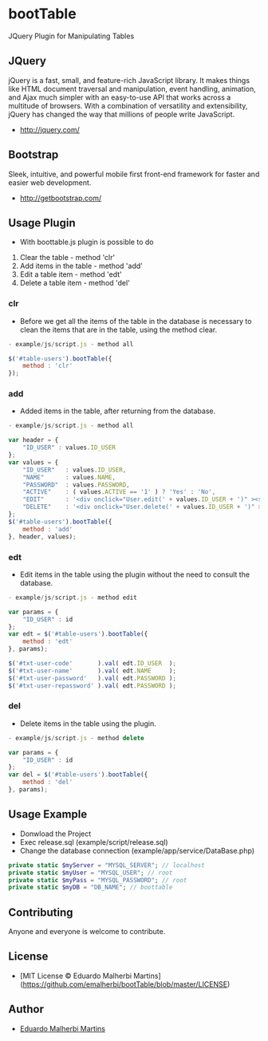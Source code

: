 bootTable
=========

JQuery Plugin for Manipulating Tables

## JQuery
jQuery is a fast, small, and feature-rich JavaScript library. It makes things like HTML document traversal and manipulation, event handling, animation, and Ajax much simpler with an easy-to-use API that works across a multitude of browsers. With a combination of versatility and extensibility, jQuery has changed the way that millions of people write JavaScript.

- http://jquery.com/

## Bootstrap
Sleek, intuitive, and powerful mobile first front-end framework for faster and easier web development.

- http://getbootstrap.com/

## Usage Plugin 

- With boottable.js plugin is possible to do

1. Clear the table - method 'clr'
2. Add items in the table - method 'add'
3. Edit a table item - method 'edt'
4. Delete a table item - method 'del'

### clr

- Before we get all the items of the table in the database is necessary to clean the items that are in the table, using the method clear.

```javascript
- example/js/script.js - method all

$('#table-users').bootTable({
	method : 'clr'
});	
```

### add

- Added items in the table, after returning from the database. 

```javascript
- example/js/script.js - method all

var header = { 
	"ID_USER" : values.ID_USER
};
var values = {
	"ID_USER" 	: values.ID_USER, 
	"NAME" 		: values.NAME,
	"PASSWORD" 	: values.PASSWORD,
	"ACTIVE" 	: ( values.ACTIVE == '1' ) ? 'Yes' : 'No',
	"EDIT" 		: '<div onclick="User.edit(' + values.ID_USER + ')" ><span class="glyphicon glyphicon-pencil"></span></div>',
	"DELETE" 	: '<div onclick="User.delete(' + values.ID_USER + ')" ><span class="glyphicon glyphicon-trash"></span></div>'
};
$('#table-users').bootTable({
	method : 'add'
}, header, values);		
```

### edt

- Edit items in the table using the plugin without the need to consult the database.

```javascript
- example/js/script.js - method edit

var params = { 
	"ID_USER" : id
};
var edt = $('#table-users').bootTable({
	method : 'edt'
}, params);	

$('#txt-user-code'		 ).val( edt.ID_USER  );
$('#txt-user-name'		 ).val( edt.NAME 	 );
$('#txt-user-password'	 ).val( edt.PASSWORD );
$('#txt-user-repassword' ).val( edt.PASSWORD );	
```

### del

- Delete items in the table using the plugin.

```javascript
- example/js/script.js - method delete

var params = { 
	"ID_USER" : id
};
var del = $('#table-users').bootTable({
	method : 'del'
}, params);	
```

## Usage Example 

- Donwload the Project 
- Exec release.sql (example/script/release.sql)  
- Change the database connection (example/app/service/DataBase.php) 

```php
private static $myServer = "MYSQL_SERVER"; // localhost
private static $myUser = "MYSQL_USER"; // root
private static $myPass = "MYSQL_PASSWORD"; // root
private static $myDB = "DB_NAME"; // boottable 
```

## Contributing

Anyone and everyone is welcome to contribute.

## License

+ [MIT License © Eduardo Malherbi Martins] (https://github.com/emalherbi/bootTable/blob/master/LICENSE)

## Author

+ [Eduardo Malherbi Martins](http://emalherbi.com)

